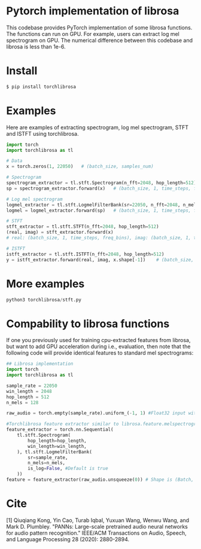 # Pytorch implementation of librosa

This codebase provides PyTorch implementation of some librosa functions. The functions can run on GPU. For example, users can extract log mel spectrogram on GPU. The numerical difference between this codebase and librosa is less than 1e-6.

# Install
```bash
$ pip install torchlibrosa
```

# Examples

Here are examples of extracting spectrogram, log mel spectrogram, STFT and ISTFT using torchlibrosa.

```python
import torch
import torchlibrosa as tl

# Data
x = torch.zeros(1, 22050)	# (batch_size, samples_num)

# Spectrogram
spectrogram_extractor = tl.stft.Spectrogram(n_fft=2048, hop_length=512)
sp = spectrogram_extractor.forward(x)	# (batch_size, 1, time_steps, freq_bins)

# Log mel spectrogram
logmel_extractor = tl.stft.LogmelFilterBank(sr=22050, n_fft=2048, n_mels=128)
logmel = logmel_extractor.forward(sp)	# (batch_size, 1, time_steps, freq_bins)

# STFT
stft_extractor = tl.stft.STFT(n_fft=2048, hop_length=512)
(real, imag) = stft_extractor.forward(x)
# real: (batch_size, 1, time_steps, freq_bins), imag: (batch_size, 1, time_steps, freq_bins) #

# ISTFT
istft_extractor = tl.stft.ISTFT(n_fft=2048, hop_length=512)
y = istft_extractor.forward(real, imag, x.shape[-1])	# (batch_size, samples_num)
```

# More examples

```python
python3 torchlibrosa/stft.py
```

# Compability to librosa functions

If one you previously used for training cpu-extracted features from librosa, but want to add GPU acceleration during i.e., evaluation, then note that the following code will provide identical features to standard mel spectrograms:

```python
## Librosa implementation
import torch
import torchlibrosa as tl

sample_rate = 22050
win_length = 2048
hop_length = 512
n_mels = 128

raw_audio = torch.empty(sample_rate).uniform_(-1, 1) #Float32 input with normalized scale (-1, 1)

#Torchlibrosa feature extractor similar to librosa.feature.melspectrogram()
feature_extractor = torch.nn.Sequential(
    tl.stft.Spectrogram(
        hop_length=hop_length,
        win_length=win_length,
    ), tl.stft.LogmelFilterBank(
        sr=sample_rate,
        n_mels=n_mels,
        is_log=False, #Default is true
    ))
feature = feature_extractor(raw_audio.unsqueeze(0)) # Shape is (Batch, 1, T, N_Mels)
```

# Cite
[1] Qiuqiang Kong, Yin Cao, Turab Iqbal, Yuxuan Wang, Wenwu Wang, and Mark D. Plumbley. "PANNs: Large-scale pretrained audio neural networks for audio pattern recognition." IEEE/ACM Transactions on Audio, Speech, and Language Processing 28 (2020): 2880-2894.
